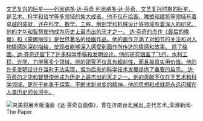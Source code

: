 [文艺复兴的巨星——列奥纳多·达·芬奇
列奥纳多·达·芬奇，文艺复兴时期的巨星，是艺术、科学和哲学等多领域的集大成者。他不仅在绘画、雕塑和建筑等领域有着卓越的成就，还在科学、数学、工程、解剖学和机械设计等领域有着深入的研究。他的才华和智慧使他成为历史上最杰出的天才之一。
达·芬奇的杰作《最后的晚餐》和《蒙娜丽莎》是世界著名的绘画作品。他的画作充满了对细节的关注和对人物情感的深刻描绘，使观者能够深入感受到画作所传达的情感和故事。
除了绘画，达·芬奇还留下了许多科学手稿和发明设计。他的研究涵盖了飞行、水利工程、光学、力学等多个领域。他的研究不仅具有超前性，而且极具实用价值。他的许多发明设计在当时无法实现，但为后来的科学技术发展提供了重要的启示。
达·芬奇的才华和智慧使他成为历史上最杰出的天才之一。他的贡献不仅在于艺术和科学领域，更在于他勇于探索、不断求新求变的精神。他的思想和成就将永远闪耀在人类历史的长河中。]()

![央美将展木板油画《达·芬奇自画像》，曾在济南台北展出_古代艺术_澎湃新闻-The Paper](https://ts1.cn.mm.bing.net/th/id/R-C.5ddefbb4a51cc867b84492f83b773bd2?rik=Lp1rLY4zxi43kw&riu=http%3a%2f%2fimage.thepaper.cn%2fwww%2fimage%2f20%2f485%2f711.jpg&ehk=na00BU7iS%2fZwVfhbbPHPiUERq0PJ59G5%2fG%2fFBvccUyA%3d&risl=&pid=ImgRaw&r=0)